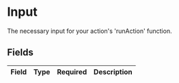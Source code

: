 # Input

The necessary input for your action's 'runAction' function.


## Fields

| Field       | Type        | Required    | Description |
| ----------- | ----------- | ----------- | ----------- |